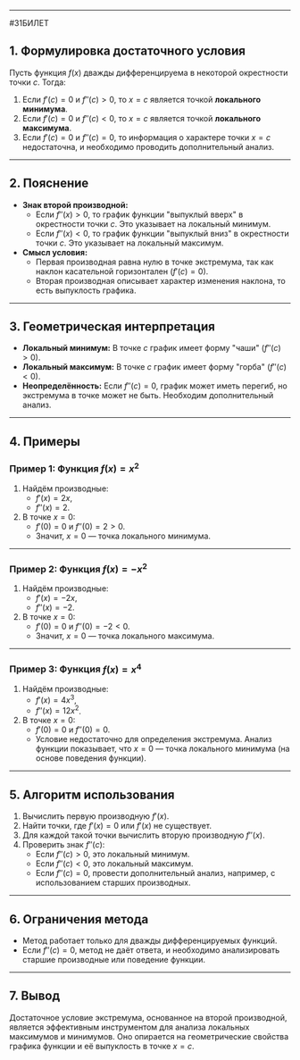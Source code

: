 

---
#31БИЛЕТ
## 1. Формулировка достаточного условия

Пусть функция $f(x)$ дважды дифференцируема в некоторой окрестности точки $c$. Тогда:

1. Если $f'(c) = 0$ и $f''(c) > 0$, то $x = c$ является точкой **локального минимума**.
2. Если $f'(c) = 0$ и $f''(c) < 0$, то $x = c$ является точкой **локального максимума**.
3. Если $f'(c) = 0$ и $f''(c) = 0$, то информация о характере точки $x = c$ недостаточна, и необходимо проводить дополнительный анализ.

---

## 2. Пояснение

- **Знак второй производной:**
  - Если $f''(x) > 0$, то график функции "выпуклый вверх" в окрестности точки $c$. Это указывает на локальный минимум.
  - Если $f''(x) < 0$, то график функции "выпуклый вниз" в окрестности точки $c$. Это указывает на локальный максимум.
- **Смысл условия:**
  - Первая производная равна нулю в точке экстремума, так как наклон касательной горизонтален ($f'(c) = 0$).
  - Вторая производная описывает характер изменения наклона, то есть выпуклость графика.

---

## 3. Геометрическая интерпретация

- **Локальный минимум:** В точке $c$ график имеет форму "чаши" ($f''(c) > 0$).
- **Локальный максимум:** В точке $c$ график имеет форму "горба" ($f''(c) < 0$).
- **Неопределённость:** Если $f''(c) = 0$, график может иметь перегиб, но экстремума в точке может не быть. Необходим дополнительный анализ.

---

## 4. Примеры

### Пример 1: Функция $f(x) = x^2$
1. Найдём производные:
   - $f'(x) = 2x$,
   - $f''(x) = 2$.
2. В точке $x = 0$:
   - $f'(0) = 0$ и $f''(0) = 2 > 0$.
   - Значит, $x = 0$ — точка локального минимума.

---

### Пример 2: Функция $f(x) = -x^2$
1. Найдём производные:
   - $f'(x) = -2x$,
   - $f''(x) = -2$.
2. В точке $x = 0$:
   - $f'(0) = 0$ и $f''(0) = -2 < 0$.
   - Значит, $x = 0$ — точка локального максимума.

---

### Пример 3: Функция $f(x) = x^4$
1. Найдём производные:
   - $f'(x) = 4x^3$,
   - $f''(x) = 12x^2$.
2. В точке $x = 0$:
   - $f'(0) = 0$ и $f''(0) = 0$.
   - Условие недостаточно для определения экстремума. Анализ функции показывает, что $x = 0$ — точка локального минимума (на основе поведения функции).

---

## 5. Алгоритм использования

1. Вычислить первую производную $f'(x)$.
2. Найти точки, где $f'(x) = 0$ или $f'(x)$ не существует.
3. Для каждой такой точки вычислить вторую производную $f''(x)$.
4. Проверить знак $f''(c)$:
   - Если $f''(c) > 0$, это локальный минимум.
   - Если $f''(c) < 0$, это локальный максимум.
   - Если $f''(c) = 0$, провести дополнительный анализ, например, с использованием старших производных.

---

## 6. Ограничения метода

- Метод работает только для дважды дифференцируемых функций.
- Если $f''(c) = 0$, метод не даёт ответа, и необходимо анализировать старшие производные или поведение функции.

---

## 7. Вывод

Достаточное условие экстремума, основанное на второй производной, является эффективным инструментом для анализа локальных максимумов и минимумов. Оно опирается на геометрические свойства графика функции и её выпуклость в точке $x = c$.
